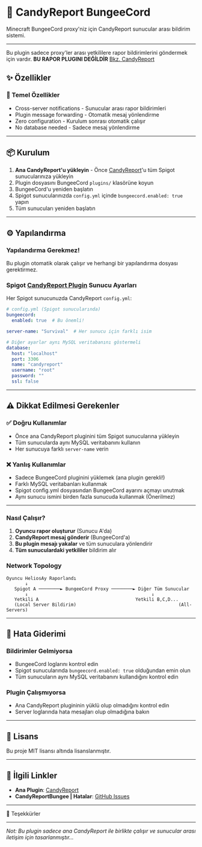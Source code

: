 # 🍭 CandyReport BungeeCord
Minecraft BungeeCord proxy'niz için CandyReport sunucular arası bildirim sistemi.

---
Bu plugin sadece proxy'ler arası yetkililere rapor bildirimlerini göndermek için vardır. **BU RAPOR PLUGINI DEĞİLDİR**
[Bkz. CandyReport](https://github.com/HeliosAy/CandyReport)
## ✨ Özellikler

### 🎯 Temel Özellikler
- Cross-server notifications - Sunucular arası rapor bildirimleri
- Plugin message forwarding - Otomatik mesaj yönlendirme
- Zero configuration - Kurulum sonrası otomatik çalışır
- No database needed - Sadece mesaj yönlendirme

---

## 📦 Kurulum

1. **Ana CandyReport'u yükleyin** - Önce [CandyReport](https://github.com/HeliosAy/CandyReport)'u tüm Spigot sunucularınıza yükleyin
2. Plugin dosyasını BungeeCord `plugins/` klasörüne koyun
3. BungeeCord'u yeniden başlatın
4. Spigot sunucularınızda `config.yml` içinde `bungeecord.enabled: true` yapın
5. Tüm sunucuları yeniden başlatın

---

## ⚙️ Yapılandırma

### Yapılandırma Gerekmez!
Bu plugin otomatik olarak çalışır ve herhangi bir yapılandırma dosyası gerektirmez.


### Spigot [CandyReport Plugin](https://github.com/HeliosAy/CandyReport) Sunucu Ayarları
Her Spigot sunucunuzda CandyReport `config.yml`:

```yaml
# config.yml (Spigot sunucularında)
bungeecord:
  enabled: true  # Bu önemli!

server-name: "Survival"  # Her sunucu için farklı isim

# Diğer ayarlar aynı MySQL veritabanını göstermeli
database:
  host: "localhost"
  port: 3306
  name: "candyreport"
  username: "root"
  password: ""
  ssl: false
```
---

## ⚠️ Dikkat Edilmesi Gerekenler

### ✅ Doğru Kullanımlar
- Önce ana CandyReport pluginini tüm Spigot sunucularına yükleyin
- Tüm sunucularda aynı MySQL veritabanını kullanın
- Her sunucuya farklı `server-name` verin

### ❌ Yanlış Kullanımlar
- Sadece BungeeCord pluginini yüklemek (ana plugin gerekli!)
- Farklı MySQL veritabanları kullanmak
- Spigot config.yml dosyasından BungeeCord ayarını açmayı unutmak
- Aynı sunucu ismini birden fazla sunucuda kullanmak (Önerilmez)

---

### Nasıl Çalışır?

1. **Oyuncu rapor oluşturur** (Sunucu A'da)
2. **CandyReport mesaj gönderir** (BungeeCord'a)
3. **Bu plugin mesajı yakalar** ve tüm sunuculara yönlendirir
4. **Tüm sunuculardaki yetkililer** bildirim alır

### Network Topology
```
Oyuncu HeliosAy Raporlandı
       ↓
   Spigot A ────────► BungeeCord Proxy ────────► Diğer Tüm Sunucular
       ↓                                              ↓
   Yetkili A                                    Yetkili B,C,D...
   (Local Server Bildirim)                                      (All-Servers)
```

---

## 🔧 Hata Giderimi

### Bildirimler Gelmiyorsa
- BungeeCord loglarını kontrol edin
- Spigot sunucularında `bungeecord.enabled: true` olduğundan emin olun
- Tüm sunucuların aynı MySQL veritabanını kullandığını kontrol edin

### Plugin Çalışmıyorsa
- Ana CandyReport plugininin yüklü olup olmadığını kontrol edin
- Server loglarında hata mesajları olup olmadığına bakın

---

## 📄 Lisans

Bu proje MIT lisansı altında lisanslanmıştır.

---

## 🔗 İlgili Linkler

- **Ana Plugin**: [CandyReport](https://github.com/HeliosAy/CandyReport)
- **CandyReportBungee | Hatalar**: [GitHub Issues](https://github.com/HeliosAy/CandyReportBungee/issues)

---

🙏 Teşekkürler

---

*Not: Bu plugin sadece ana CandyReport ile birlikte çalışır ve sunucular arası iletişim için tasarlanmıştır...*